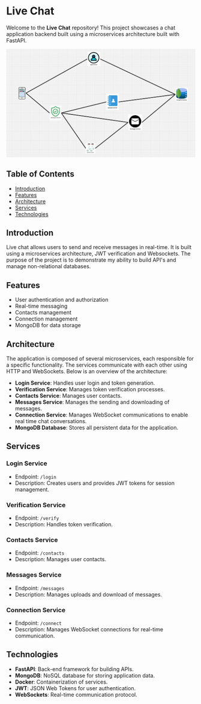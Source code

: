 # Live Chat

Welcome to the **Live Chat** repository! This project showcases a chat application backend built using a microservices architecture built with FastAPI.

![Microservices Architecture](graph.jpeg)

## Table of Contents

- [Introduction](#introduction)
- [Features](#features)
- [Architecture](#architecture)
- [Services](#services)
- [Technologies](#technologies)

## Introduction

Live chat allows users to send and receive messages in real-time. It is built using a microservices architecture, JWT verification and Websockets. The purpose of the project is to demonstrate my ability to build API's and manage non-relational databases.

## Features

- User authentication and authorization
- Real-time messaging
- Contacts management
- Connection management
- MongoDB for data storage

## Architecture

The application is composed of several microservices, each responsible for a specific functionality. The services communicate with each other using HTTP and WebSockets. Below is an overview of the architecture:

- **Login Service**: Handles user login and token generation.
- **Verification Service**: Manages token verification processes.
- **Contacts Service**: Manages user contacts.
- **Messages Service**: Manages the sending and downloading of messages.
- **Connection Service**: Manages WebSocket communications to enable real time chat conversations.
- **MongoDB Database**: Stores all persistent data for the application.

## Services

### Login Service

- Endpoint: `/login`
- Description: Creates users and provides JWT tokens for session management.

### Verification Service

- Endpoint: `/verify`
- Description: Handles token verification.

### Contacts Service

- Endpoint: `/contacts`
- Description: Manages user contacts.

### Messages Service

- Endpoint: `/messages`
- Description: Manages uploads and download of messages.

### Connection Service

- Endpoint: `/connect`
- Description: Manages WebSocket connections for real-time communication.

## Technologies

- **FastAPI**: Back-end framework for building APIs.
- **MongoDB**: NoSQL database for storing application data.
- **Docker**: Containerization of services.
- **JWT**: JSON Web Tokens for user authentication.
- **WebSockets**: Real-time communication protocol.

